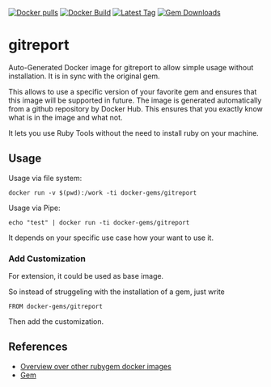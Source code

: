 [![Docker pulls](https://img.shields.io/docker/pulls/rubygem/gitreport.svg)](https://hub.docker.com/r/rubygem/gitreport/)
[![Docker Build](https://img.shields.io/docker/automated/rubygem/gitreport.svg)](https://hub.docker.com/r/rubygem/gitreport/)
[![Latest Tag](https://img.shields.io/github/tag/docker-rubygem/gitreport.svg)](https://hub.docker.com/r/rubygem/gitreport/)
[![Gem Downloads](https://img.shields.io/gem/dt/gitreport.svg)](https://rubygems.org/gems/gitreport/)
# gitreport

Auto-Generated Docker image for gitreport to allow simple usage without installation.
It is in sync with the original gem.

This allows to use a specific version of your favorite gem and ensures that this image will be supported in future.
The image is generated automatically from a github repository by Docker Hub.
This ensures that you exactly know what is in the image and what not.

It lets you use Ruby Tools without the need to install ruby on your machine.

## Usage

Usage via file system:

`docker run -v $(pwd):/work -ti docker-gems/gitreport`

Usage via Pipe:

`echo "test" | docker run -ti docker-gems/gitreport`

It depends on your specific use case how your want to use it.

### Add Customization

For extension, it could be used as base image.

So instead of struggeling with the installation of a gem, just write

`FROM docker-gems/gitreport`

Then add the customization.

## References

 - [Overview over other rubygem docker images](https://github.com/thinkbot/docker-rubygem)
 - [Gem](https://rubygems.org/gems/gitreport/)
